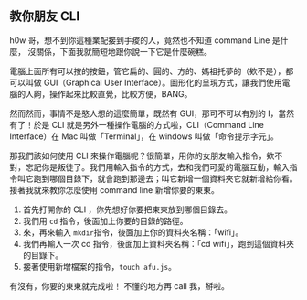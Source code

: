 ## 教你朋友 CLI

h0w 哥，想不到你這種業配接到手痠的人，竟然也不知道 command Line 是什麼，
沒關係，下面我就簡短地跟你說一下它是什麼碗糕。

電腦上面所有可以按的按鈕，管它扁的、圓的、方的、媽祖托夢的（欸不是），都可以叫做 GUI（Graphical User Interface）。圖形化的呈現方式，讓我們使用電腦的人齁，操作起來比較直覺，比較方便，BANG。

然而然而，事情不是憨人想的這麼簡單，既然有 GUI，那可不可以有別的 I，當然有了！於是 CLI 就是另外一種操作電腦的方式啦，CLI（Command Line Interface）在 Mac 叫做「Terminal」，在 windows 叫做「命令提示字元」。

那我們該如何使用 CLI 來操作電腦呢？很簡單，用你的女朋友輸入指令，欸不對，忘記你是叛徒了。我們用輸入指令的方式，去和我們可愛的電腦互動，輸入指令叫它跑到哪個目錄下，就會跑到那邊去；叫它新增一個資料夾它就新增給你看。
接著我就來教你怎麼使用 command line 新增你要的東東。

1. 首先打開你的 CLI ，你先想好你要把東東放到哪個目錄去。
2. 我們用 `cd` 指令，後面加上你要的目錄的路徑。
3. 來，再來輸入 `mkdir`指令，後面加上你的資料夾名稱：「wifi」。
4. 我們再輸入一次 cd 指令，後面加上資料夾名稱：「cd wifi」，跑到這個資料夾的目錄下。
5. 接著使用新增檔案的指令，`touch afu.js`。

有沒有，你要的東東就完成啦！
不懂的地方再 call 我，掰啦。

